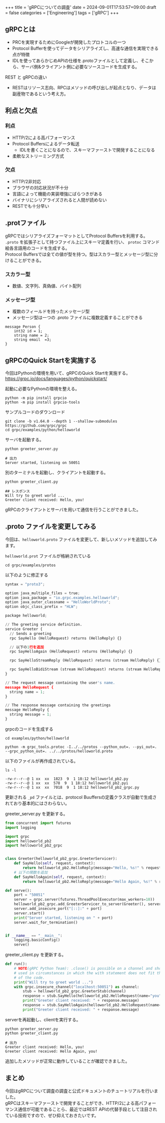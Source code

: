 +++
title = 'gRPCについての調査'
date = 2024-09-01T17:53:57+09:00
draft = false
categories = ['Engineering']
tags = ['gRPC']
+++

## gRPCとは

* PRCを実現するためにGoogleが開発したプロトコルの一つ
* Protocol Bufferを使ってデータをシリアライズし、高速な通信を実現できる点が特徴
* IDLを使ってあらかじめAPIの仕様を.protoファイルとして定義し、そこから、サーバ側&クライアント側に必要なソースコードを生成する。

REST と gRPCの違い
 
* RESTはリソース志向、RPCはメソッドの呼び出しが起点となり、データは副産物であるという考え方。

## 利点と欠点

### 利点

- HTTP/2による高パフォーマンス
- Protocol Buffersによるデータ転送
    - IDLを書くことになるので、スキーマファーストで開発することになる
- 柔軟なストリーミング方式

### 欠点

- HTTP/2非対応
- ブラウザの対応状況が不十分
- 言語によって機能の実装増強にばらつきがある
- バイナリにシリアライズされると人間が読めない
- RESTでも十分早い

## .protファイル

gRPCではシリアライズフォーマットとしてProtocol Buffersを利用する。  
`.proto`  を拡張子として持つファイル上にスキーマ定義を行い、 `protoc` コマンド絵各言語用のコードを生成する。  
Protocol Buffersでは全ての値が型を持つ。型はスカラー型とメッセージ型に分けることができる。

### スカラー型

* 数値、文字列、真偽値、バイト配列

### メッセージ型

- 複数のフィールドを持ったメッセージ型
- メッセージ型は一つの .proto ファイルに複数定義することができる

```shell
message Person {
    int32 id = 1;
    string name = 2;
    string email  =3;
}
```

## gRPCのQuick Startを実施する

今回はPythonの環境を用いて、gRPCのQuick Startを実施する。  
https://grpc.io/docs/languages/python/quickstart/


起動に必要なPythonの環境を整える。

```shell
python -m pip install grpcio
python -m pip install grpcio-tools
```

サンプルコードのダウンロード

```shell
git clone -b v1.64.0 --depth 1 --shallow-submodules https://github.com/grpc/grpc
cd grpc/examples/python/helloworld
```

サーバを起動する。

```shell
python greeter_server.py

# 出力
Server started, listening on 50051
```

別のターミナルを起動し、クライアントを起動する。

```shell
python greeter_client.py

## レスポンス
Will try to greet world ...
Greeter client received: Hello, you!
```

gRPCのクライアントとサーバを用いて通信を行うことができました。

## .proto ファイルを変更してみる

今回は、`helloworld.proto` ファイルを変更して、新しいメソッドを追加してみます。

`helloworld.prot` ファイルが格納されている

```shell
cd grpc/examples/protos
```

以下のように修正する

```python
syntax = "proto3";

option java_multiple_files = true;
option java_package = "io.grpc.examples.helloworld";
option java_outer_classname = "HelloWorldProto";
option objc_class_prefix = "HLW";

package helloworld;

// The greeting service definition.
service Greeter {
  // Sends a greeting
  rpc SayHello (HelloRequest) returns (HelloReply) {}

  // 以下の1行を追加
  rpc SayHelloAgain (HelloRequest) returns (HelloReply) {}

  rpc SayHelloStreamReply (HelloRequest) returns (stream HelloReply) {}

  rpc SayHelloBidiStream (stream HelloRequest) returns (stream HelloReply) {}
}

// The request message containing the user's name.
message HelloRequest {
  string name = 1;
}

// The response message containing the greetings
message HelloReply {
  string message = 1;
}
```

grpcのコードを生成する
```shell
cd examples/python/helloworld

python -m grpc_tools.protoc -I../../protos --python_out=. --pyi_out=. --grpc_python_out=. ../../protos/helloworld.proto
```

以下のファイルが再作成されている。
```shell
ls -l

-rw-r--r--@ 1 xx  xx  1823  9  1 18:12 helloworld_pb2.py
-rw-r--r--@ 1 xx  xx  578  9  1 18:12 helloworld_pb2.pyi
-rw-r--r--@ 1 xx  xx  7018  9  1 18:12 helloworld_pb2_grpc.py
```

更新される `_pd` ファイルとは、protocol Buuffersの定義クラスが自動で生成されており基本的にはさわらない。

greeter_server.py を更新する。

```python
from concurrent import futures
import logging

import grpc
import helloworld_pb2
import helloworld_pb2_grpc


class Greeter(helloworld_pb2_grpc.GreeterServicer):
    def SayHello(self, request, context):
        return helloworld_pb2.HelloReply(message="Hello, %s!" % request.name)
    # 以下の関数を追加
    def SayHelloAgain(self, request, context):
        return helloworld_pb2.HelloReply(message="Hello Again, %s!" % request.name)

def serve():
    port = "50051"
    server = grpc.server(futures.ThreadPoolExecutor(max_workers=10))
    helloworld_pb2_grpc.add_GreeterServicer_to_server(Greeter(), server)
    server.add_insecure_port("[::]:" + port)
    server.start()
    print("Server started, listening on " + port)
    server.wait_for_termination()


if __name__ == "__main__":
    logging.basicConfig()
    serve()
```

greeter_client.py を更新する。

```python
def run():
    # NOTE(gRPC Python Team): .close() is possible on a channel and should be
    # used in circumstances in which the with statement does not fit the needs
    # of the code.
    print("Will try to greet world ...")
    with grpc.insecure_channel("localhost:50051") as channel:
        stub = helloworld_pb2_grpc.GreeterStub(channel)
        response = stub.SayHello(helloworld_pb2.HelloRequest(name="you"))
        print("Greeter client received: " + response.message)
        response = stub.SayHelloAgain(helloworld_pb2.HelloRequest(name="you"))
        print("Greeter client received: " + response.message)
```

serverを再起動し、clientを実行する。

```shell
python greeter_server.py
python greeter_client.py

# 出力
Greeter client received: Hello, you!
Greeter client received: Hello Again, you!
```

追加したメソッドが正常に動作していることが確認できました。

## まとめ

今回はgRPCについて調査の調査と公式ドキュメントのチュートリアルを行いました。  
gRPCはスキーマファーストで開発することができ、HTTP/2による高パフォーマンス通信が可能であることら、最近ではREST APIの代替手段として注目されている技術ですので、ぜひ抑えておきたいです。
